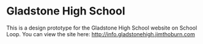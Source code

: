 # Gladstone High School

This is a design prototype for the Gladstone High School website on School Loop. You can view the site here:
http://info.gladstonehigh.jimthoburn.com
